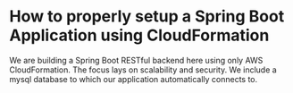 # How to properly setup a Spring Boot Application using CloudFormation

We are building a Spring Boot RESTful backend here using only AWS CloudFormation. The focus lays on scalability and security. We include a mysql database to which our application automatically connects to.
